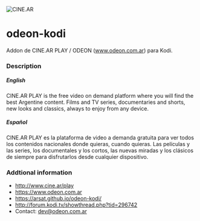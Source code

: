 ![CINE.AR](https://www.odeon.com.ar/favicon-96x96.png)

# odeon-kodi
Addon de CINE.AR PLAY / ODEON (www.odeon.com.ar) para Kodi.

### Description

##### English

CINE.AR PLAY is the free video on demand platform where you will find the best Argentine content. Films and TV series, documentaries and shorts, new looks and classics, always to enjoy from any device.

##### Español

CINE.AR PLAY es la plataforma de video a demanda gratuita para ver todos los contenidos nacionales donde quieras, cuando quieras. Las películas y las series, los documentales y los cortos, las nuevas miradas y los clásicos de siempre para disfrutarlos desde cualquier dispositivo.

### Addtional information
- http://www.cine.ar/play
- https://www.odeon.com.ar
- https://arsat.github.io/odeon-kodi/
- http://forum.kodi.tv/showthread.php?tid=296742
- Contact: dev@odeon.com.ar
